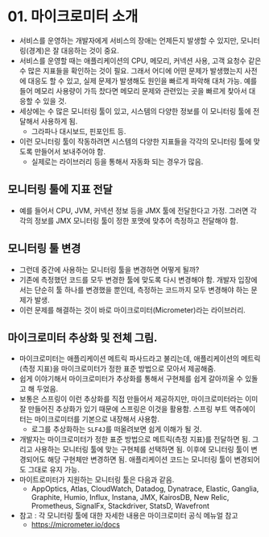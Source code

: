 # 01. 마이크로미터 소개
- 서비스를 운영하는 개발자에게 서비스의 장애는 언제든지 발생할 수 있지만, 모니터링(경계)은 잘 대응하는 것이 중요.
- 서비스를 운영할 때는 애플리케이션의 CPU, 메모리, 커넥션 사용, 고객 요청수 같은 수 많은 지표들을 확인하는 것이 필요. 그래서 어디에 어떤 문제가 발생했는지
사전에 대응도 할 수 있고, 실제 문제가 발생해도 원인을 빠르게 파악해 대처 가능. 예를 들어 메모리 사용량이 가득 찼다면 메모리 문제와 관련있는 곳을 빠르게 찾아서
대응할 수 있을 것.
- 세상에는 수 많은 모니터링 툴이 있고, 시스템의 다양한 정보를 이 모니터링 툴에 전달해서 사용하게 됨.
  - 그라파나 대시보드, 핀포인트 등.
- 이런 모니터링 툴이 작동하려면 시스템의 다양한 지표들을 각각의 모니터링 툴에 맞도록 만들어서 보내주어야 함.
  - 실제로는 라이브러리 등을 통해서 자동화 되는 경우가 많음.

## 모니터링 툴에 지표 전달
- 예를 들어서 CPU, JVM, 커넥션 정보 등을 JMX 툴에 전달한다고 가정. 그러면 각각의 정보를 JMX 모니터링 툴이 정한 포맷에 맞추어 측정하고 전달해야 함.

## 모니터링 툴 변경
- 그런데 중간에 사용하는 모니터링 툴을 변경하면 어떻게 될까?
- 기존에 측정했던 코드를 모두 변경한 툴에 맞도록 다시 변경해야 함. 개발자 입장에서는 단순히 툴 하나를 변경했을 뿐인데, 측정하는 코드까지 모두 변경해야 하는
문제가 발생.
- 이런 문제를 해결하는 것이 바로 마이크로미터(Micrometer)라는 라이브러리.

## 마이크로미터 추상화 및 전체 그림.
- 마이크로미터는 애플리케이션 메트릭 파사드라고 불리는데, 애플리케이션의 메트릭(측정 지표)을 마이크로미터가 정한 표준 방법으로 모아서 제공해줌.
- 쉽게 이야기해서 마이크로미터가 추상화를 통해서 구현체를 쉽게 갈아끼울 수 있돌고 해 두었음.
- 보통은 스프링이 이런 추상화를 직접 만들어서 제공하지만, 마이크로미터라는 이미 잘 만들어진 추상화가 있기 때문에 스프링은 이것을 활용함. 스프링 부트 
액츄에이터는 마이크로미터를 기본으로 내장해서 사용함.
  - 로그를 추상화하는 `SLF4J`를 떠올려보면 쉽게 이해가 될 것.
- 개발자는 마이크로미터가 정한 표준 방법으로 메트릭(측정 지표)를 전달하면 됨. 그리고 사용하는 모니터링 툴에 맞는 구현체를 선택하면 됨. 이후에 모니터링 툴이
변경되어도 해당 구현체만 변경하면 됨. 애플리케이션 코드는 모니터링 툴이 변경되어도 그대로 유지 가능.
- 마이트로미터가 지원하는 모니터링 툴은 다음과 같음.
  - AppOptics, Atlas, CloudWatch, Datadog, Dynatrace, Elastic, Ganglia, Graphite, Humio, Influx, Instana, JMX, KairosDB,
    New Relic, Prometheus, SignalFx, Stackdriver, StatsD, Wavefront
- 참고 : 각 모니터링 툴에 대한 자세한 내용은 마이크로미터 공식 메뉴얼 참고
  - https://micrometer.io/docs
